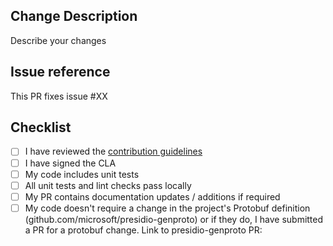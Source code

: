 ## Change Description
Describe your changes

## Issue reference
This PR fixes issue #XX

## Checklist
- [ ] I have reviewed the [contribution guidelines](../../CONTRIBUTING.md)
- [ ] I have signed the CLA
- [ ] My code includes unit tests
- [ ] All unit tests and lint checks pass locally
- [ ] My PR contains documentation updates / additions if required
- [ ] My code doesn't require a change in the project's Protobuf definition (github.com/microsoft/presidio-genproto) or if they do, I have submitted a PR for a protobuf change. Link to presidio-genproto PR: 

